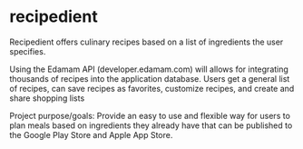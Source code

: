 # recipedient

Recipedient offers culinary recipes based on a list of ingredients the user specifies.

Using the Edamam API (developer.edamam.com) will allows for integrating thousands of recipes into the application database. Users get a general list of recipes, can save recipes as favorites, customize recipes, and create and share shopping lists 

Project purpose/goals: Provide an easy to use and flexible way for users to plan meals based on ingredients they already have that can be published to the Google Play Store and Apple App Store.

